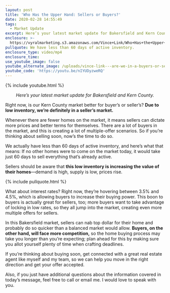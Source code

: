 ```yaml
---
layout: post
title: 'Who Has the Upper Hand: Sellers or Buyers?'
date: 2020-02-28 14:55:49
tags:
  - Market Update
excerpt: Here’s your latest market update for Bakersfield and Kern County.
enclosure: >-
  https://vyralmarketing.s3.amazonaws.com/Vince+Link/Who+Has+the+Upper+Hand-+Sellers+or+Buyers_.mp4
pullquote: We have less than 60 days of active inventory.
enclosure_type: video/mp4
enclosure_time:
use_youtube_image: false
youtube_alternate_image: /uploads/vince-link---are-we-in-a-buyers-or-sellers-market-youtube.jpg
youtube_code: 'https://youtu.be/nIYUDyzweRQ'
---
```


{% include youtube.html %}

<p style="text-align: center;"><em>Here’s your latest market update for Bakersfield and Kern County.</em></p>

Right now, is our Kern County market better for buyer’s or seller’s? **Due to low inventory, we’re definitely in a seller’s market.&nbsp;**

Whenever there are fewer homes on the market, it means sellers can dictate more prices and better terms for themselves. There are a lot of buyers in the market, and this is creating a lot of multiple-offer scenarios. So if you’re thinking about selling soon, now’s the time to do so.&nbsp;

We actually have less than 60 days of active inventory, and here’s what that means: If no other homes were to come on the market today, it would take just 60 days to sell everything that’s already active.&nbsp;

Sellers should be aware that **this low inventory is increasing the value of their homes**—demand is high, supply is low, prices rise.&nbsp;

{% include pullquote.html %}

What about interest rates? Right now, they’re hovering between 3.5% and 4.5%, which is allowing buyers to increase their buying power. This boon to buyers is actually great for sellers, too; more buyers want to take advantage of locking in low rates, so they all jump into the market, creating even more multiple offers for sellers.&nbsp;

In this Bakersfield market, sellers can nab top dollar for their home and probably do so quicker than a balanced market would allow. **Buyers, on the other hand, will face more competition,** so the home buying process may take you longer than you’re expecting; plan ahead for this by making sure you allot yourself plenty of time when crafting deadlines.&nbsp;

If you’re thinking about buying soon, get connected with a great real estate agent like myself and my team, so we can help you move in the right direction and get your offer accepted.&nbsp;

Also, if you just have additional questions about the information covered in today’s message, feel free to call or email me. I would love to speak with you.